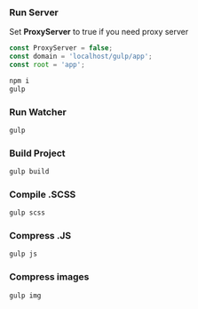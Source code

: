 ### Run Server

Set **ProxyServer** to true if you need proxy server
```js
const ProxyServer = false;
const domain = 'localhost/gulp/app';
const root = 'app';
```

```bash
npm i
gulp
```


### Run Watcher

```bash
gulp
```

### Build Project

```bash
gulp build
```

### Compile .SCSS

```bash
gulp scss
```

### Compress .JS

```bash
gulp js
```

### Compress images

```bash
gulp img
```


